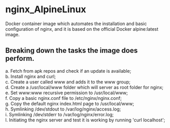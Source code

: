 # nginx_AlpineLinux 

Docker container image which automates the installation and basic configuration of nginx, and it is based on the official Docker alpine:latest image.

## Breaking down the tasks the image does perform.

a. Fetch from apk repos and check if an update is available;<br />
b. Install nginx and curl;<br />
c. Create a user called www and adds it to the www group;<br />
d. Create a /usr/local/www folder which will server as root folder for nginx;<br />
e. Set www:www recursive permission to /usr/local/www;<br />
f. Copy a basic nginx.conf file to /etc/nginx/nginx.conf;<br />
g. Copy the default nginx index.html page to /usr/local/www;<br />
h. Symlinking /dev/stdout to /var/log/nginx/access.log;<br />
i. Symlinking /dev/stderr to /var/log/nginx/error.log;<br />
l. Initiating the nginx server and  test it is working by running 'curl localhost';<br />
